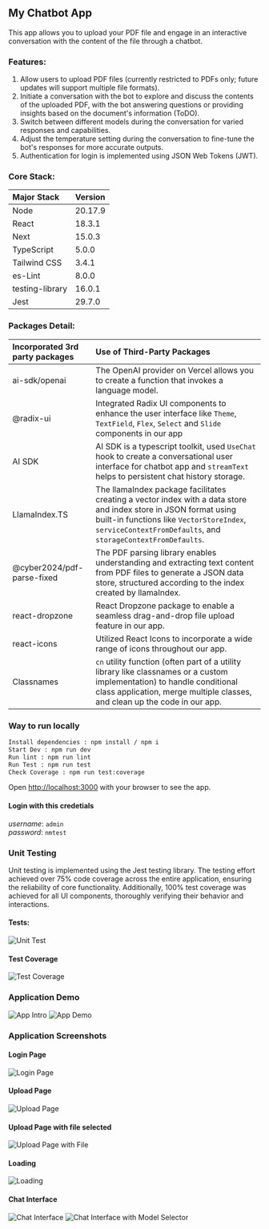 ## My Chatbot App

This app allows you to upload your PDF file and engage in an interactive conversation with the content of the file through a chatbot.

### Features:
 1. Allow users to upload PDF files (currently restricted to PDFs only; future updates will support multiple file formats).
 1. Initiate a conversation with the bot to explore and discuss the contents of the uploaded PDF, with the bot answering questions or providing insights based on the document's information (ToDO).
 1. Switch between different models during the conversation for varied responses and capabilities.
 1. Adjust the temperature setting during the conversation to fine-tune the bot's responses for more accurate outputs.
 1. Authentication for login is implemented using JSON Web Tokens (JWT).

### Core Stack:
| Major Stack   | Version                                                                                                    |
|:---------------------|:-----------------------------------------------------------------------------------------------------------------|
| Node        | 20.17.9                      |
| React           | 18.3.1 |
| Next              | 15.0.3|
| TypeScript      | 5.0.0|
| Tailwind CSS         | 3.4.1|
| es-Lint           | 8.0.0 |
| testing-library           | 16.0.1 |
| Jest          | 29.7.0 |




### Packages Detail:
| Incorporated 3rd party packages    | Use of Third-Party Packages                                                                                                    |
|:---------------------|:-----------------------------------------------------------------------------------------------------------------|
| ai-sdk/openai        | The OpenAI provider on Vercel allows you to create a function that invokes a language model.                      |
| @radix-ui            | Integrated Radix UI components to enhance the user interface like `Theme`, `TextField`, `Flex`, `Select` and `Slide` components in our app |
| AI SDK               | AI SDK is a typescript toolkit, used `UseChat` hook to create a conversational user interface for chatbot app and `streamText` helps to persistent chat history storage. |
| LlamaIndex.TS        | The llamaIndex package facilitates creating a vector index with a data store and index store in JSON format using built-in functions like `VectorStoreIndex`, `serviceContextFromDefaults`, and `storageContextFromDefaults`.  |
| @cyber2024/pdf-parse-fixed | The PDF parsing library enables understanding and extracting text content from PDF files to generate a JSON data store, structured according to the index created by llamaIndex. |
| react-dropzone       | React Dropzone package to enable a seamless drag-and-drop file upload feature in our app.|
| react-icons          | Utilized React Icons to incorporate a wide range of icons throughout our app.|
| Classnames           | `cn` utility function (often part of a utility library like classnames or a custom implementation) to handle conditional class application, merge multiple classes, and clean up the code in our app. |



### Way to run locally

```bash
Install dependencies : npm install / npm i
Start Dev : npm run dev
Run lint : npm run lint
Run Test : npm run test
Check Coverage : npm run test:coverage
```

Open [http://localhost:3000](http://localhost:3000) with your browser to see the app.

#### Login with this credetials
_username_: `admin`\
_password_: `nmtest`

### Unit Testing
Unit testing is implemented using the Jest testing library. The testing effort achieved over 75% code coverage across the entire application, ensuring the reliability of core functionality. Additionally, 100% test coverage was achieved for all UI components, thoroughly verifying their behavior and interactions.

#### Tests:
![Unit Test](./screenshots/unit-test.png "Unit Test")

#### Test Coverage
![Test Coverage](./screenshots/test-coverage.png "Test Coverage")

### Application Demo
![App Intro](https://github.com/user-attachments/assets/9756bf6f-cc04-4001-a662-d0f5a9782d36)
![App Demo](https://github.com/user-attachments/assets/aa20e0fc-ba8d-4d68-9a42-11832ba24e7b)


### Application Screenshots

#### Login Page
![Login Page](./screenshots/login.png "Login Page")

#### Upload Page
![Upload Page](./screenshots/upload.png "Upload Page")

#### Upload Page with file selected
![Upload Page with File](./screenshots/upload-file.png "Upload Page with file selected")

#### Loading
![Loading](./screenshots/loading.png "Loading")

#### Chat Interface
![Chat Interface](./screenshots/chatWindow.png "Chat Interface")
![Chat Interface with Model Selector](./screenshots/chatWindow-model-selector.png "Chat Interface with Model Selector")
